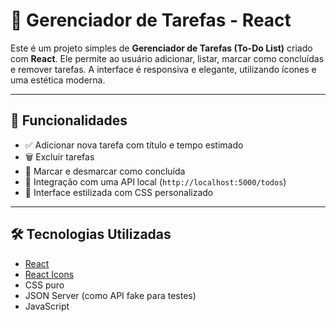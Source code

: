 # 📝 Gerenciador de Tarefas - React

Este é um projeto simples de **Gerenciador de Tarefas (To-Do List)** criado com **React**. Ele permite ao usuário adicionar, listar, marcar como concluídas e remover tarefas. A interface é responsiva e elegante, utilizando ícones e uma estética moderna.

---


## 🚀 Funcionalidades

- ✅ Adicionar nova tarefa com título e tempo estimado
- 🗑️ Excluir tarefas
- 📌 Marcar e desmarcar como concluída
- 💾 Integração com uma API local (`http://localhost:5000/todos`)
- 🎨 Interface estilizada com CSS personalizado

---

## 🛠️ Tecnologias Utilizadas

- [React](https://reactjs.org/)
- [React Icons](https://react-icons.github.io/react-icons/)
- CSS puro
- JSON Server (como API fake para testes)
- JavaScript




